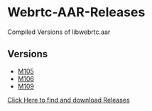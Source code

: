 # Webrtc-AAR-Releases
Compiled Versions of libwebrtc.aar

## Versions

 - [M105](https://github.com/AhmedHumk/Webrtc-AAR-Releases/releases/download/M105/libwebrtc-m105.aar)
 - [M106](https://github.com/AhmedHumk/Webrtc-AAR-Releases/releases/download/M106/libwebrtc-m106.aar)
 - [M109](https://github.com/AhmedHumk/Webrtc-AAR-Releases/releases/download/M109/libwebrtc-m109.aar)

[Click Here to find and download Releases](https://github.com/AhmedHumk/Webrtc-AAR-Releases/releases)
